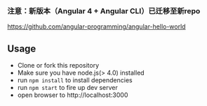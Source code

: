 ### 注意：新版本（Angular 4 + Angular CLI）已迁移至新repo

https://github.com/angular-programming/angular-hello-world

## Usage

- Clone or fork this repository
- Make sure you have node.js(> 4.0) installed
- run `npm install` to install dependencies
- run `npm start` to fire up dev server
- open browser to http://localhost:3000
